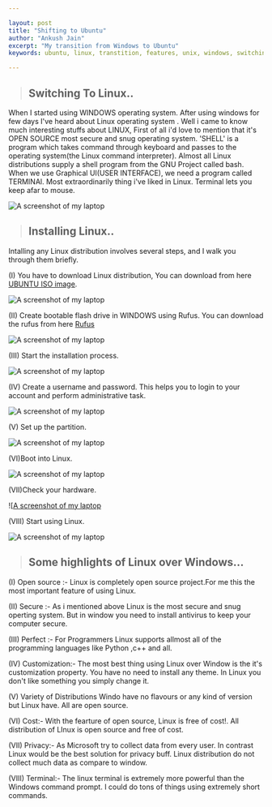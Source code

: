 ```yaml
---

layout:	post
title: "Shifting to Ubuntu"
author: "Ankush Jain"
excerpt: "My transition from Windows to Ubuntu"
keywords: ubuntu, linux, transtition, features, unix, windows, switching, comparison

---
```

> ## Switching To Linux..

When I started using  WINDOWS operating system. After using windows for few days I've heard about Linux operating system . Well i came to know much interesting stuffs about LINUX, First of all i'd love to mention that it's OPEN SOURCE most secure and snug operating system.
'SHELL' is a program which takes command through keyboard and passes to the operating system(the Linux command interpreter). Almost all Linux distributions supply a shell program from the GNU Project called bash.
When we use Graphical UI(USER INTERFACE), we need a program called TERMINAl. Most extraordinarily thing i've liked in Linux. Terminal lets you keep afar to mouse.

![A screenshot of my laptop](/assets/images/Shifting-to-Ubuntu/Ubuntu_19.10_Eoan_Ermine.png)

> ## Installing Linux..

Intalling any Linux distribution involves several steps, and I walk you through them briefly.

(I)  You have to download Linux distribution, You can download from here [UBUNTU ISO image](https://ubuntu.com/#download).

![A screenshot of my laptop](/assets/images/Shifting-to-Ubuntu/lol1.png)

(II) Create bootable flash drive in WINDOWS using Rufus. You can download the rufus from here [Rufus](https://rufus.ie/)

![A screenshot of my laptop](/assets/images/rufus_en.png)

(III) Start the installation process.

![A screenshot of my laptop](/assets/images/Shifting-to-Ubuntu/installl.jpeg)

(IV) Create a username and password. This helps you to login to your account and perform administrative task.

![A screenshot of my laptop](/assets/images/Shifting-to-Ubuntu/password.jpeg)
                   
(V)  Set up the partition.

![A screenshot of my laptop](/assets/images/Shifting-to-Ubuntu/parti.jpeg)
                    
(VI)Boot into Linux.

![A screenshot of my laptop](/assets/images/Shifting-to-Ubuntu/restat.jpeg)

(VII)Check your hardware.

![[A screenshot of my laptop](/assets/images/Shifting-to-Ubuntu/hardware.jpeg)

(VIII) Start using Linux.

![A screenshot of my laptop](/assets/images/Shifting-to-Ubuntu/star.jpeg)

> ## Some highlights of Linux over Windows...

(I) Open source :- Linux is completely open source project.For me this the most important feature of using Linux.

(II) Secure :-  As i mentioned above Linux is the most secure and snug operting system. But in window you need to install                     antivirus to keep your computer secure.

(III) Perfect :- For Programmers Linux supports allmost all of the programming languages like Python ,c++ and all.

(IV) Customization:- The most best thing using Linux over Window is the it's customization property. You have no need to                          install any theme. In Linux you don't like something you simply change it.

(V)  Variety of Distributions Windo have no flavours or any kind of version but Linux have. All are open source.

(VI) Cost:- With the fearture of open source, Linux is free of cost!. All distribution of LInux is open source and free of               cost.

(VII) Privacy:- As Microsoft try to collect data from every user. In contrast Linux would be the best solution for privacy                   buff. Linux distribution do not collect much data as compare to window.

(VIII) Terminal:- The linux terminal is extremely more powerful than the Windows command prompt. I could do tons of things                     using extremely short commands.
